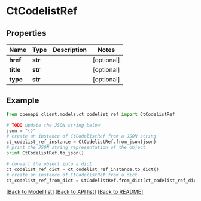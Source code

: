 # CtCodelistRef


## Properties
Name | Type | Description | Notes
------------ | ------------- | ------------- | -------------
**href** | **str** |  | [optional] 
**title** | **str** |  | [optional] 
**type** | **str** |  | [optional] 

## Example

```python
from openapi_client.models.ct_codelist_ref import CtCodelistRef

# TODO update the JSON string below
json = "{}"
# create an instance of CtCodelistRef from a JSON string
ct_codelist_ref_instance = CtCodelistRef.from_json(json)
# print the JSON string representation of the object
print CtCodelistRef.to_json()

# convert the object into a dict
ct_codelist_ref_dict = ct_codelist_ref_instance.to_dict()
# create an instance of CtCodelistRef from a dict
ct_codelist_ref_from_dict = CtCodelistRef.from_dict(ct_codelist_ref_dict)
```
[[Back to Model list]](../README.md#documentation-for-models) [[Back to API list]](../README.md#documentation-for-api-endpoints) [[Back to README]](../README.md)


